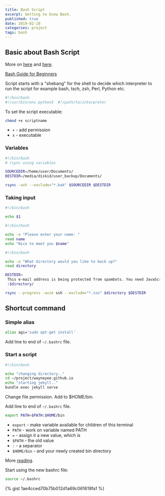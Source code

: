 ```yaml
---
title: Bash Script
excerpt: Getting to know Bash.
published: true
date: 2019-02-10
categories: project
tags: bash
---
```

## Basic about Bash Script

More on [here](https://www.linux.com/LEARN/WRITING-SIMPLE-BASH-SCRIPT) and [here](http://matt.might.net/articles/bash-by-example/).

[Bash Guide for Beginners](http://tldp.org/LDP/Bash-Beginners-Guide/html/)

Script starts with a "shebang" for the shell to decide which interpreter to run the script for example bash, tsch, zsh, Perl, Python etc.
``` bash
#!/bin/bash
#!/usr/bin/env python3  #!/path/to/interpreter
```

To  set the script executable:
``` bash
chmod +x scriptname
```
- `+` - add permission
- `x` - executable


### Variables
``` bash
#!/bin/bash
# rsync using variables

SOURCEDIR=/home/user/Documents/
DESTDIR=/media/diskid/user_backup/Documents/

rsync -avh --exclude="*.bak" $SOURCEDIR $DESTDIR
```

### Taking input
``` bash
#!/bin/bash

echo $1
```
``` bash
#!/bin/bash

echo -e "Please enter your name: "
read name
echo "Nice to meet you $name"
```

``` bash
#!/bin/bash

echo -e "What directory would you like to back up?" 
read directory

DESTDIR=
 This e-mail address is being protected from spambots. You need JavaScript enabled to view it
 :$directory/

rsync --progress -avze ssh --exclude="*.iso" $directory $DESTDIR
```


## Shortcut command

### Simple alias
``` bash
alias agi='sudo apt-get install'
```
Add line to end of `~/.bashrc` file.

### Start a script
``` bash
#!/bin/bash

echo "changing directory.."
cd ~/project/wayneyee.github.io
echo "starting jekyll.."
bundle exec jekyll serve
```
Change file permission. Add to $HOME/bin.

Add line to end of `~/.bashrc` file.
``` bash
export PATH=$PATH:$HOME/bin
```
- `export` - make variable available for children of this terminal
- `PATH` - work on variable named PATH
- `=` - assign it a new value, which is
- `$PATH` - the old value
- `:` - a separator
- `$HOME/bin` - and your newly created bin directory

More [reading](https://unix.stackexchange.com/questions/26047/how-to-correctly-add-a-path-to-path).


Start using the new bashrc file:
``` bash
source ~/.bashrc
```
{% gist 1ae4cced70b75b012d1a69c061619fa1 %}